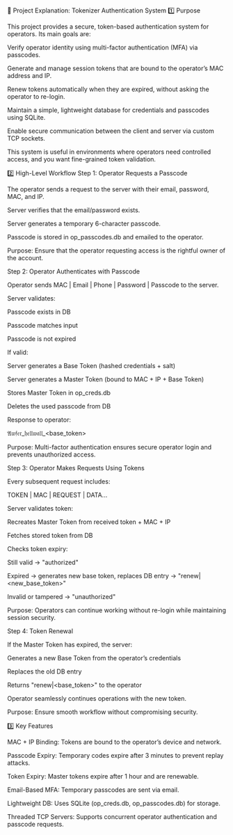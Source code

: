 🔹 Project Explanation: Tokenizer Authentication System
1️⃣ Purpose

This project provides a secure, token-based authentication system for operators. Its main goals are:

Verify operator identity using multi-factor authentication (MFA) via passcodes.

Generate and manage session tokens that are bound to the operator’s MAC address and IP.

Renew tokens automatically when they are expired, without asking the operator to re-login.

Maintain a simple, lightweight database for credentials and passcodes using SQLite.

Enable secure communication between the client and server via custom TCP sockets.

This system is useful in environments where operators need controlled access, and you want fine-grained token validation.

2️⃣ High-Level Workflow
Step 1: Operator Requests a Passcode

The operator sends a request to the server with their email, password, MAC, and IP.

Server verifies that the email/password exists.

Server generates a temporary 6-character passcode.

Passcode is stored in op_passcodes.db and emailed to the operator.

Purpose: Ensure that the operator requesting access is the rightful owner of the account.

Step 2: Operator Authenticates with Passcode

Operator sends MAC | Email | Phone | Password | Passcode to the server.

Server validates:

Passcode exists in DB

Passcode matches input

Passcode is not expired

If valid:

Server generates a Base Token (hashed credentials + salt)

Server generates a Master Token (bound to MAC + IP + Base Token)

Stores Master Token in op_creds.db

Deletes the used passcode from DB

Response to operator:

𝔄𝔴𝔣𝔢𝔯_𝔥𝔢𝔩𝔩𝔴𝔞𝔩𝔩_<base_token>


Purpose: Multi-factor authentication ensures secure operator login and prevents unauthorized access.

Step 3: Operator Makes Requests Using Tokens

Every subsequent request includes:

TOKEN | MAC | REQUEST | DATA...


Server validates token:

Recreates Master Token from received token + MAC + IP

Fetches stored token from DB

Checks token expiry:

Still valid → "authorized"

Expired → generates new base token, replaces DB entry → "renew|<new_base_token>"

Invalid or tampered → "unauthorized"

Purpose: Operators can continue working without re-login while maintaining session security.

Step 4: Token Renewal

If the Master Token has expired, the server:

Generates a new Base Token from the operator’s credentials

Replaces the old DB entry

Returns "renew|<base_token>" to the operator

Operator seamlessly continues operations with the new token.

Purpose: Ensure smooth workflow without compromising security.

3️⃣ Key Features

MAC + IP Binding: Tokens are bound to the operator’s device and network.

Passcode Expiry: Temporary codes expire after 3 minutes to prevent replay attacks.

Token Expiry: Master tokens expire after 1 hour and are renewable.

Email-Based MFA: Temporary passcodes are sent via email.

Lightweight DB: Uses SQLite (op_creds.db, op_passcodes.db) for storage.

Threaded TCP Servers: Supports concurrent operator authentication and passcode requests.
